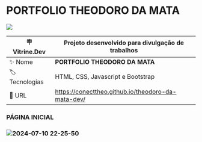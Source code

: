 # PORTFOLIO THEODORO DA MATA
<p align="left"><img loading="lazy" src="http://img.shields.io/static/v1?label=STATUS&message=%20CONCLUIDO&color=GREEN&style=for-the-badge"/>
</p>



| :placard: Vitrine.Dev |  Projeto desenvolvido para divulgação de trabalhos  |
| -------------  | --- |
| :sparkles: Nome        | **PORTFOLIO THEODORO DA MATA**
| :label: Tecnologias | HTML, CSS, Javascript e Bootstrap
| :rocket: URL         |  https://conecttheo.github.io/theodoro-da-mata-dev/

<h3>PÁGINA INICIAL<h3/>



![2024-07-10 22-25-50](https://github.com/conecttheo/theodoro-da-mata-dev/assets/127543588/53ca456c-b332-4f31-b97d-f637de5382fa)
